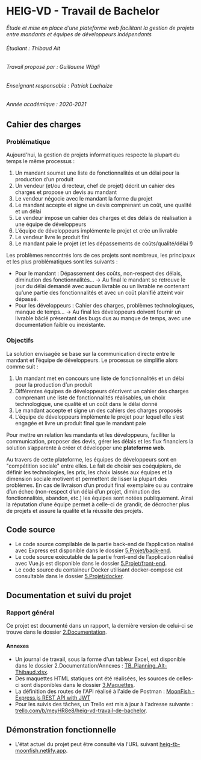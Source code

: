 # HEIG-VD - Travail de Bachelor

_Étude et mise en place d’une plateforme web facilitant la gestion de projets entre mandants et équipes de développeurs indépendants_

###### Étudiant : _Thibaud Alt_
###### Travail proposé par : _Guillaume Wägli_
###### Enseignant responsable : _Patrick Lachaize_
###### Année académique : _2020-2021_

## Cahier des charges

### Problématique

Aujourd'hui, la gestion de projets informatiques respecte la plupart du temps le même processus :
1.	Un mandant soumet une liste de fonctionnalités et un délai pour la production d’un produit
2.	Un vendeur (et/ou directeur, chef de projet) décrit un cahier des charges et propose un devis au mandant
3.	Le vendeur négocie avec le mandant la forme du projet
4.	Le mandant accepte et signe un devis comprenant un coût, une qualité et un délai
5.	Le vendeur impose un cahier des charges et des délais de réalisation à une équipe de développeurs
6.	L’équipe de développeurs implémente le projet et crée un livrable
7.	Le vendeur livre le produit fini
8.	Le mandant paie le projet (et les dépassements de coûts/qualité/délai !)

Les problèmes rencontrés lors de ces projets sont nombreux, les principaux et les plus problématiques sont les suivants :
- Pour le mandant : Dépassement des coûts, non-respect des délais, diminution des fonctionnalités…
→ Au final le mandant se retrouve le jour du délai demandé avec aucun livrable ou un livrable ne contenant qu’une partie des fonctionnalités et avec un coût planifié atteint voir dépassé.
- Pour les développeurs : Cahier des charges, problèmes technologiques, manque de temps…
→ Au final les développeurs doivent fournir un livrable bâclé présentant des bugs dus au manque de temps, avec une documentation faible ou inexistante.

### Objectifs

La solution envisagée se base sur la communication directe entre le mandant et l’équipe de développeurs. Le processus se simplifie alors comme suit :
1.	Un mandant met en concours une liste de fonctionnalités et un délai pour la production d’un produit
2.	Différentes équipes de développeurs décrivent un cahier des charges comprenant une liste de fonctionnalités réalisables, un choix technologique, une qualité et un coût dans le délai donné
3.	Le mandant accepte et signe un des cahiers des charges proposés
4.	L’équipe de développeurs implémente le projet pour lequel elle s’est engagée et livre un produit final que le mandant paie

Pour mettre en relation les mandants et les développeurs, faciliter la communication, proposer des devis, gérer les délais et les flux financiers la solution s’apparente à créer et développer une **plateforme web**.

Au travers de cette plateforme, les équipes de développeurs sont en "compétition sociale" entre elles. Le fait de choisir ses coéquipiers, de définir les technologies, les prix, les choix laissés aux équipes et la dimension sociale motivent et permettent de lisser la plupart des problèmes.
En cas de livraison d’un produit final exemplaire ou au contraire d’un échec (non-respect d’un délai d’un projet, diminution des fonctionnalités, abandon, etc.) les équipes sont notées publiquement. Ainsi la réputation d’une équipe permet à celle-ci de grandir, de décrocher plus de projets et assure la qualité et la réussite des projets.

## Code source

-	Le code source compilable de la partie back-end de l’application réalisé avec Express est disponible dans le dossier [5.Projet/back-end](/5.Projet/back-end).
-	Le code source exécutable de la partie front-end de l’application réalisé avec Vue.js est disponible dans le dossier [5.Projet/front-end](/5.Projet/front-end).
-	Le code source du containeur Docker utilisant docker-compose est consultable dans le dossier [5.Projet/docker](/5.Projet/docker).

## Documentation et suivi du projet

### Rapport général
Ce projet est documenté dans un rapport, la dernière version de celui-ci se trouve dans le dossier [2.Documentation](/2.Documentation).

#### Annexes
 - Un journal de travail, sous la forme d'un tableur Excel, est disponible dans le dossier 2.Documentation/Annexes : [TB_Planning_Alt-Thibaud.xlsx](/2.Documentation/Annexes/TB_Planning_Alt-Thibaud.xlsx).
 - Des maquettes HTML statiques ont été réalisées, les sources de celles-ci sont disponibles dans le dossier [3.Maquettes](/3.Maquettes).
 - La définition des routes de l'API réalisé à l'aide de Postman : [MoonFish - Express.js REST API with JWT](https://documenter.getpostman.com/view/8210926/TzseHmCz)
 - Pour les suivis des tâches, un Trello est mis à jour à l'adresse suivante : [trello.com/b/meyHR8e8/heig-vd-travail-de-bachelor](https://trello.com/b/meyHR8e8/heig-vd-travail-de-bachelor).

## Démonstration fonctionnelle
 - L'état actuel du projet peut être consulté via l’URL suivant [heig-tb-moonfish.netlify.app](https://heig-tb-moonfish.netlify.app).
